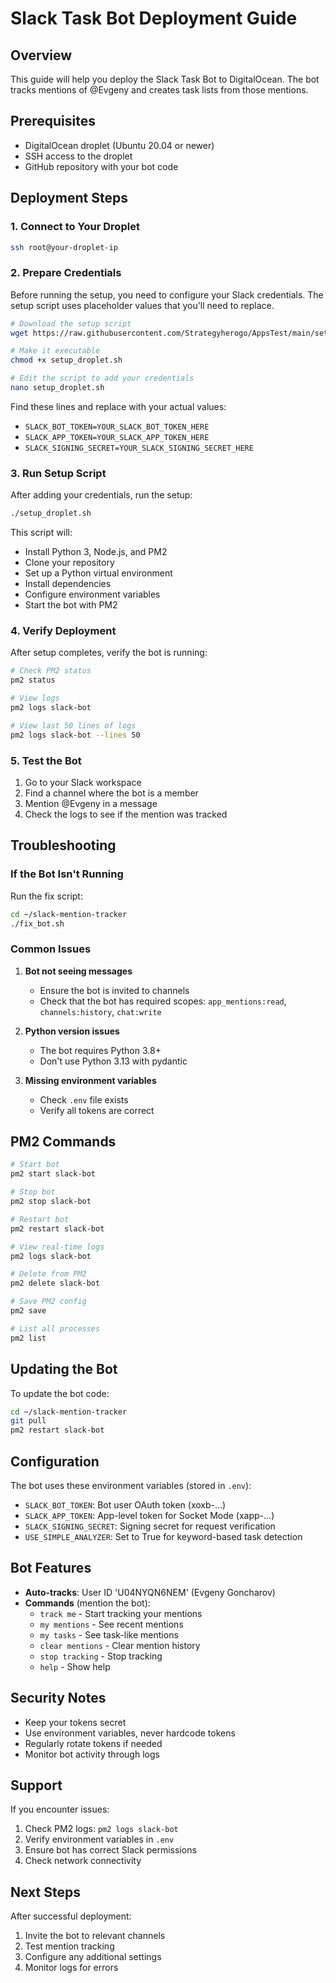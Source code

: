 # Slack Task Bot Deployment Guide

## Overview
This guide will help you deploy the Slack Task Bot to DigitalOcean. The bot tracks mentions of @Evgeny and creates task lists from those mentions.

## Prerequisites
- DigitalOcean droplet (Ubuntu 20.04 or newer)
- SSH access to the droplet
- GitHub repository with your bot code

## Deployment Steps

### 1. Connect to Your Droplet
```bash
ssh root@your-droplet-ip
```

### 2. Prepare Credentials
Before running the setup, you need to configure your Slack credentials. The setup script uses placeholder values that you'll need to replace.

```bash
# Download the setup script
wget https://raw.githubusercontent.com/Strategyherogo/AppsTest/main/setup_droplet.sh

# Make it executable
chmod +x setup_droplet.sh

# Edit the script to add your credentials
nano setup_droplet.sh
```

Find these lines and replace with your actual values:
- `SLACK_BOT_TOKEN=YOUR_SLACK_BOT_TOKEN_HERE`
- `SLACK_APP_TOKEN=YOUR_SLACK_APP_TOKEN_HERE`
- `SLACK_SIGNING_SECRET=YOUR_SLACK_SIGNING_SECRET_HERE`

### 3. Run Setup Script
After adding your credentials, run the setup:

```bash
./setup_droplet.sh
```

This script will:
- Install Python 3, Node.js, and PM2
- Clone your repository
- Set up a Python virtual environment
- Install dependencies
- Configure environment variables
- Start the bot with PM2

### 4. Verify Deployment
After setup completes, verify the bot is running:

```bash
# Check PM2 status
pm2 status

# View logs
pm2 logs slack-bot

# View last 50 lines of logs
pm2 logs slack-bot --lines 50
```

### 5. Test the Bot
1. Go to your Slack workspace
2. Find a channel where the bot is a member
3. Mention @Evgeny in a message
4. Check the logs to see if the mention was tracked

## Troubleshooting

### If the Bot Isn't Running
Run the fix script:

```bash
cd ~/slack-mention-tracker
./fix_bot.sh
```

### Common Issues

1. **Bot not seeing messages**
   - Ensure the bot is invited to channels
   - Check that the bot has required scopes: `app_mentions:read`, `channels:history`, `chat:write`

2. **Python version issues**
   - The bot requires Python 3.8+
   - Don't use Python 3.13 with pydantic

3. **Missing environment variables**
   - Check `.env` file exists
   - Verify all tokens are correct

## PM2 Commands

```bash
# Start bot
pm2 start slack-bot

# Stop bot
pm2 stop slack-bot

# Restart bot
pm2 restart slack-bot

# View real-time logs
pm2 logs slack-bot

# Delete from PM2
pm2 delete slack-bot

# Save PM2 config
pm2 save

# List all processes
pm2 list
```

## Updating the Bot

To update the bot code:

```bash
cd ~/slack-mention-tracker
git pull
pm2 restart slack-bot
```

## Configuration

The bot uses these environment variables (stored in `.env`):

- `SLACK_BOT_TOKEN`: Bot user OAuth token (xoxb-...)
- `SLACK_APP_TOKEN`: App-level token for Socket Mode (xapp-...)
- `SLACK_SIGNING_SECRET`: Signing secret for request verification
- `USE_SIMPLE_ANALYZER`: Set to True for keyword-based task detection

## Bot Features

- **Auto-tracks**: User ID 'U04NYQN6NEM' (Evgeny Goncharov)
- **Commands** (mention the bot):
  - `track me` - Start tracking your mentions
  - `my mentions` - See recent mentions
  - `my tasks` - See task-like mentions
  - `clear mentions` - Clear mention history
  - `stop tracking` - Stop tracking
  - `help` - Show help

## Security Notes

- Keep your tokens secret
- Use environment variables, never hardcode tokens
- Regularly rotate tokens if needed
- Monitor bot activity through logs

## Support

If you encounter issues:
1. Check PM2 logs: `pm2 logs slack-bot`
2. Verify environment variables in `.env`
3. Ensure bot has correct Slack permissions
4. Check network connectivity

## Next Steps

After successful deployment:
1. Invite the bot to relevant channels
2. Test mention tracking
3. Configure any additional settings
4. Monitor logs for errors